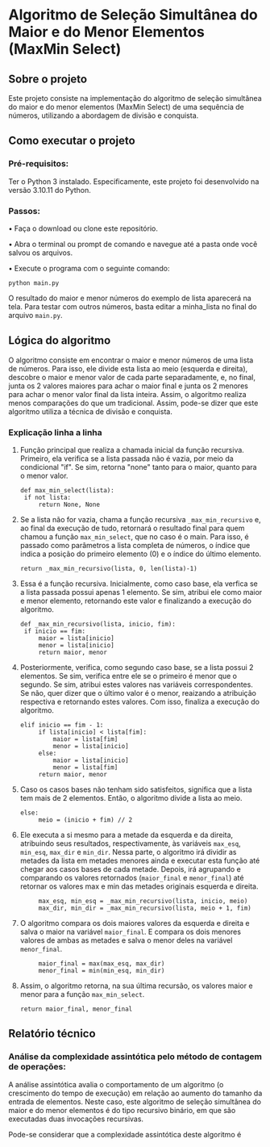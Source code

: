 # Algoritmo de Seleção Simultânea do Maior e do Menor Elementos (MaxMin Select) 
## Sobre o projeto
Este projeto consiste na implementação do algoritmo de seleção simultânea do maior e do menor elementos (MaxMin Select) de uma sequência de números, utilizando a abordagem de divisão e conquista.

## Como executar o projeto
### Pré-requisitos:

Ter o Python 3 instalado. Especificamente, este projeto foi desenvolvido na versão 3.10.11 do Python.

### Passos:

• Faça o download ou clone este repositório.

• Abra o terminal ou prompt de comando e navegue até a pasta onde você salvou os arquivos.

• Execute o programa com o seguinte comando:
```
python main.py
```

O resultado do maior e menor números do exemplo de lista aparecerá na tela. Para testar com outros números, basta editar a minha_lista no final do arquivo ```main.py```.

## Lógica do algoritmo
O algoritmo consiste em encontrar o maior e menor números de uma lista de números. Para isso, ele divide esta lista ao meio (esquerda e direita), descobre o maior e menor valor de cada parte separadamente, e, no final, junta os 2 valores maiores para achar o maior final e junta os 2 menores para achar o menor valor final da lista inteira. Assim, o algoritmo realiza menos comparações do que um tradicional. Assim, pode-se dizer que este algoritmo utiliza a técnica de divisão e conquista.

### Explicação linha a linha
1. Função principal que realiza a chamada inicial da função recursiva. Primeiro, ela verifica se a lista passada não é vazia, por meio da condicional "if". Se sim, retorna "none" tanto para o maior, quanto para o menor valor.
   ```
   def max_min_select(lista):
    if not lista:
        return None, None
   ```

2. Se a lista não for vazia, chama a função recursiva ```_max_min_recursivo``` e, ao final da execução de tudo, retornará o resultado final para quem chamou a função ```max_min_select```, que no caso é o main. Para isso, é passado como parâmetros a lista completa de números, o índice que indica a posição do primeiro elemento (0) e o índice do último elemento.
   ```
   return _max_min_recursivo(lista, 0, len(lista)-1)
   ```

4. Essa é a função recursiva. Inicialmente, como caso base, ela verfica se a lista passada possui apenas 1 elemento. Se sim, atribui ele como maior e menor elemento, retornando este valor e finalizando a execução do algoritmo.
   ```
   def _max_min_recursivo(lista, inicio, fim):
    if inicio == fim:
        maior = lista[inicio]
        menor = lista[inicio]
        return maior, menor
   ```

5. Posteriormente, verifica, como segundo caso base, se a lista possui 2 elementos. Se sim, verifica entre ele se o primeiro é menor que o segundo. Se sim, atribui estes valores nas variáveis correspondentes. Se não, quer dizer que o último valor é o menor, reaizando a atribuição respectiva e retornando estes valores. Com isso, finaliza a execução do algoritmo.
   ```
   elif inicio == fim - 1:
        if lista[inicio] < lista[fim]:
            maior = lista[fim]
            menor = lista[inicio]
        else:
            maior = lista[inicio]
            menor = lista[fim]
        return maior, menor
   ```

6. Caso os casos bases não tenham sido satisfeitos, significa que a lista tem mais de 2 elementos. Então, o algoritmo divide a lista ao meio.
   ```
   else:
        meio = (inicio + fim) // 2
   ```

7. Ele executa a si mesmo para a metade da esquerda e da direita, atribuindo seus resultados, respectivamente, às variáveis ```max_esq```, ```min_esq```, ```max_dir``` e ```min_dir```. Nessa parte, o algoritmo irá dividir as metades da lista em metades menores ainda e executar esta função até chegar aos casos bases de cada metade. Depois, irá agrupando e comparando os valores retornados (```maior_final``` e ```menor_final```) até retornar os valores max e min das metades originais esquerda e direita.
   ```
        max_esq, min_esq = _max_min_recursivo(lista, inicio, meio)
        max_dir, min_dir = _max_min_recursivo(lista, meio + 1, fim)
   ```

8. O algoritmo compara os dois maiores valores da esquerda e direita e salva o maior na variável ```maior_final```. E compara os dois menores valores de ambas as metades e salva o menor deles na variável ```menor_final```. 
   ```
        maior_final = max(max_esq, max_dir)
        menor_final = min(min_esq, min_dir)
   ```

9. Assim, o algoritmo retorna, na sua última recursão, os valores maior e menor para a função ```max_min_select```.
    ```
    return maior_final, menor_final
    ```

## Relatório técnico

### Análise da complexidade assintótica pelo método de contagem de operações:
A análise assintótica avalia o comportamento de um algoritmo (o crescimento do tempo de execução) em relação ao aumento do tamanho da entrada de elementos. Neste caso, este algoritmo de seleção simultânea do maior e do menor elementos é do tipo recursivo binário, em que são executadas duas invocações recursivas.


Pode-se considerar que a complexidade assintótica deste algoritmo é 
